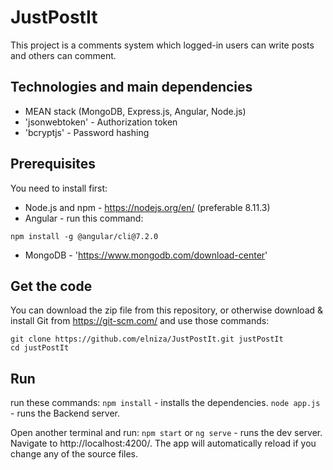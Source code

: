 # JustPostIt

This project is a comments system which logged-in users can write posts and others can comment.

## Technologies and main dependencies

* MEAN stack (MongoDB, Express.js, Angular, Node.js)
* 'jsonwebtoken' - Authorization token
* 'bcryptjs' - Password hashing

## Prerequisites

You need to install first:
* Node.js and npm - https://nodejs.org/en/ (preferable 8.11.3)
* Angular - run this command:
```
npm install -g @angular/cli@7.2.0
```
* MongoDB - 'https://www.mongodb.com/download-center'

## Get the code
You can download the zip file from this repository, or otherwise download & install Git from https://git-scm.com/ and use those commands: 
```
git clone https://github.com/elniza/JustPostIt.git justPostIt  
cd justPostIt
```

## Run

run these commands:
```npm install``` - installs the dependencies.
```node app.js``` - runs the Backend server.

Open another terminal and run:
`npm start` or `ng serve` - runs the dev server. Navigate to http://localhost:4200/. The app will automatically reload if you change any of the source files.


